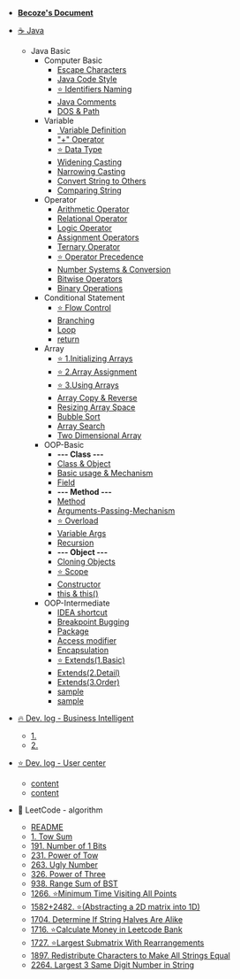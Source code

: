 - [<i class="fa-solid fa-house"></i> **Becoze's Document**](/)

- [☕ Java](/en/Java/README.md)
  - Java Basic
    - Computer Basic
      - [<i class="fa-solid fa-gears"></i> Escape Characters](/en/Java/1.Java-Basic/1.Computer-Basic/1.Escape-Characters.md)
      - [<i class="fa-solid fa-ruler"></i> Java Code Style](/en/Java/1.Java-Basic/1.Computer-Basic/2.Java-Code-Style.md)
      - [⭐ Identifiers Naming](/en/Java/1.Java-Basic/1.Computer-Basic/3.Identifiers-naming.md)
      - [<i class="fa-solid fa-message"></i> Java Comments](/en/Java/1.Java-Basic/1.Computer-Basic/4.Java-Comments.md)
      - [<i class="fa-solid fa-folder-open"></i> DOS & Path](/en/Java/1.Java-Basic/1.Computer-Basic/5.DOS&Path.md)
    - Variable
      - [️<i class="fa-solid fa-tag"></i> Variable Definition](/en/Java/1.Java-Basic/2.Variable/1.Variable-Definition.md)
      - [<i class="fa-solid fa-plus"></i> "+" Operator](/en/Java/1.Java-Basic/2.Variable/2.+operator.md)
      - [⭐ Data Type](/en/Java/1.Java-Basic/2.Variable/3.Data-Type.md)
      - [<i class="fa-solid fa-arrow-up-wide-short"></i> Widening Casting](/en/Java/1.Java-Basic/2.Variable/4.Widening-Casting.md)
      - [<i class="fa-solid fa-arrow-down-wide-short"></i> Narrowing Casting](/en/Java/1.Java-Basic/2.Variable/5.Narrowing-Casting.md)
      - [<i class="fa-solid fa-rotate-right"></i> Convert String to Others](/en/Java/1.Java-Basic/2.Variable/6.String-Convert-other.md)
      - [<i class="fa-solid fa-scale-balanced"></i> Comparing String](/en/Java/1.Java-Basic/2.Variable/7.Compare-String.md)
    - Operator
      - [<i class="fa-solid fa-plus-minus"></i> Arithmetic Operator](/en/Java/1.Java-Basic/3.Operator/1.Arithmetic-Operator.md)
      - [<i class="fa-solid fa-greater-than-equal"></i> Relational Operator](/en/Java/1.Java-Basic/3.Operator/2.Relational-Operator.md)
      - [<i class="fa-solid fa-circle-half-stroke"></i> Logic Operator](/en/Java/1.Java-Basic/3.Operator/3.Logic-Operator.md)
      - [<i class="fa-solid fa-equals"></i> Assignment Operators](/en/Java/1.Java-Basic/3.Operator/4.Assignment-Operators.md)
      - [<i class="fa-solid fa-question"></i> Ternary Operator](/en/Java/1.Java-Basic/3.Operator/5.Ternary-Operator.md)
      - [⭐ Operator Precedence](/en/Java/1.Java-Basic/3.Operator/6.Operator-Precedence.md)
      - [<i class="fa-solid fa-0"></i> Number Systems & Conversion](/en/Java/1.Java-Basic/3.Operator/7.Number-Systems&Conversion.md)
      - [<i class="fa-solid fa-greater-than"></i> Bitwise Operators](/en/Java/1.Java-Basic/3.Operator/8.Bitwise-Operators.md)
      - [<i class="fa-solid fa-right-left"></i> Binary Operations](/en/Java/1.Java-Basic/3.Operator/9.Binary-Operations.md)
    - Conditional Statement
      - [⭐ Flow Control](/en/Java/1.Java-Basic/4.Conditional-Statement/1.Flow-control.md)
      - [<i class="fa-solid fa-code-branch"></i> Branching](/en/Java/1.Java-Basic/4.Conditional-Statement/2.Branching.md)
      - [<i class="fa-solid fa-repeat"></i> Loop](/en/Java/1.Java-Basic/4.Conditional-Statement/3.Loop.md)
      - [<i class="fa-solid fa-reply"></i> return](/en/Java/1.Java-Basic/4.Conditional-Statement/4.return.md)
    - Array
      - [⭐ 1.Initializing Arrays](/en/Java/1.Java-Basic/5.Array/1.Initializing-Arrays.md)
      - [⭐ 2.Array Assignment](/en/Java/1.Java-Basic/5.Array/2.Array-Assignment.md)
      - [⭐ 3.Using Arrays](/en/Java/1.Java-Basic/5.Array/3.Using-Arrays.md)
      - [<i class="fa-solid fa-clone"></i> Array Copy & Reverse](/en/Java/1.Java-Basic/5.Array/4.Array-Copy&Reverse.md)
      - [<i class="fa-solid fa-compress"></i> Resizing Array Space](/en/Java/1.Java-Basic/5.Array/5.Resizing-Array-Space.md)
      - [<i class="fa-solid fa-arrow-down-wide-short"></i> Bubble Sort](/en/Java/1.Java-Basic/5.Array/6.Bubble-Sort.md)
      - [<i class="fa-solid fa-magnifying-glass"></i> Array Search](/en/Java/1.Java-Basic/5.Array/7.Array-Search.md)
      - [<i class="fa-solid fa-braille"></i> Two Dimensional Array](/en/Java/1.Java-Basic/5.Array/8.TwoD-Array.md)
    - OOP-Basic
      - **--- Class ---**
      - [<i class="fa-solid fa-layer-group"></i> Class & Object](/en/Java/1.Java-Basic/6.OOP-Basic/1.Class&Object.md)
      - [<i class="fa-solid fa-diagram-next"></i> Basic usage & Mechanism](/en/Java/1.Java-Basic/6.OOP-Basic/2.Basic-usage-&-Mechanism.md)
      - [<i class="fa-solid fa-list-ul"></i> Field](/en/Java/1.Java-Basic/6.OOP-Basic/3.Field.md)
      - **--- Method ---**
      - [<i class="fa-solid fa-gear"></i> Method](/en/Java/1.Java-Basic/6.OOP-Basic/4.Method.md)
      - [<i class="fa-solid fa-wrench"></i> Arguments-Passing-Mechanism](/en/Java/1.Java-Basic/6.OOP-Basic/5.Arguments-Passing-Mechanism.md)
      - [⭐ Overload](/en/Java/1.Java-Basic/6.OOP-Basic/7.Overload.md)
      - [<i class="fa-solid fa-ellipsis"></i> Variable Args](/en/Java/1.Java-Basic/6.OOP-Basic/8.Variable-Args.md)
      - [<i class="fa-solid fa-arrows-spin"></i> Recursion](/en/Java/1.Java-Basic/6.OOP-Basic/6.Recursion.md)
      - **--- Object ---**
      - [<i class="fa-solid fa-tent-arrow-turn-left"></i> Cloning Objects](/en/Java/1.Java-Basic/6.OOP-Basic/9.Cloning-Objects.md)
      - [⭐ Scope](/en/Java/1.Java-Basic/6.OOP-Basic/10.Scope.md)
      - [<i class="fa-solid fa-hammer"></i> Constructor](/en/Java/1.Java-Basic/6.OOP-Basic/11.Constructor.md)
      - [<i class="fa-solid fa-right-from-bracket"></i> this & this()](/en/Java/1.Java-Basic/6.OOP-Basic/12.this&this().md)
    - OOP-Intermediate
      - [<i class="fa-solid fa-rocket"></i> IDEA shortcut](/en/Java/1.Java-Basic/7.OOP-Intermediate/1.IDEA-shortcut.md)
      - [<i class="fa-solid fa-bug"></i> Breakpoint Bugging](/en/Java/1.Java-Basic/7.OOP-Intermediate/2.Breakpoint.md)
      - [<i class="fa-solid fa-box"></i> Package](/en/Java/1.Java-Basic/7.OOP-Intermediate/3.Package.md)
      - [<i class="fa-solid fa-lock"></i> Access modifier](/en/Java/1.Java-Basic/7.OOP-Intermediate/4.Access-modifier.md)
      - [<i class="fa-solid fa-cube"></i> Encapsulation](/en/Java/1.Java-Basic/7.OOP-Intermediate/5.Encapsulation.md)
      - [⭐ Extends(1.Basic)](/en/Java/1.Java-Basic/7.OOP-Intermediate/6.Extends(1.Basic).md)
      - [<i class="fa-solid fa-code-branch"></i> Extends(2.Detail)](/en/Java/1.Java-Basic/7.OOP-Intermediate/7.Extends(2.Detail).md)
      - [<i class="fa-solid fa-code-branch"></i> Extends(3.Order)](/en/Java/1.Java-Basic/7.OOP-Intermediate/8.Extends(3.Order).md)
      - [sample](/en/Java/1.Java-Basic/7.OOP-Intermediate/9.md)
      - [sample](/en/Java/1.Java-Basic/7.OOP-Intermediate/9.md)

- [🔥 Dev. log - Business Intelligent](/en/BI/README.md)
  - [1.](/en/BI/content.md)
  - [2.](/en/BI/content.md)


- [⭐ Dev. log - User center](/en/UserCenter/README.md)
  - [content](/en/UserCenter/content.md)
  - [content](/en/UserCenter/content.md)

- 🚀 LeetCode - algorithm
  - [README](/en/LeetCode/README.md)
  - [1. Tow Sum](/en/LeetCode/1.Tow-Sum.md)
  - [191. Number of 1 Bits](/en/LeetCode/191.Number-of-1-Bits.md)
  - [231. Power of Tow](/en/LeetCode/231.Power-of-Tow.md)
  - [263. Ugly Number](/en/LeetCode/263.Ugly-Number.md)
  - [326. Power of Three](/en/LeetCode/326.Power-of-Three.md)
  - [938. Range Sum of BST](/en/LeetCode/938.Range-Sum-of-BST.md)
  - [1266. ⭐Minimum Time Visiting All Points](/en/LeetCode/1266.Minimum-Time-Visiting-All-Points.md)
  - [1582+2482. ⭐(Abstracting a 2D matrix into 1D)](/en/LeetCode/1582+2482.md)
  - [1704. Determine If String Halves Are Alike](/en/LeetCode/1704.Determine-If-String-Halves-Are-Alike.md)
  - [1716. ⭐Calculate Money in Leetcode Bank](/en/LeetCode/1716.Calculate-Money-in-Leetcode-Bank.md)
  - [1727. ⭐Largest Submatrix With Rearrangements](/en/LeetCode/1727.Largest-Submatrix-With-Rearrangements.md)
  - [1897. Redistribute Characters to Make All Strings Equal](/en/LeetCode/1897.Redistribute-Characters-to-Make-All-Strings-Equal.md)
  - [2264. Largest 3 Same Digit Number in String](/en/LeetCode/2264.Largest3Same-Digit-Number-in-String.md)

